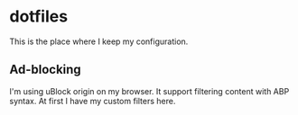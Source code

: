 # dotfiles

This is the place where I keep my configuration.

## Ad-blocking
I'm using uBlock origin on my browser. It support filtering content with ABP syntax. At first I have my custom filters here.